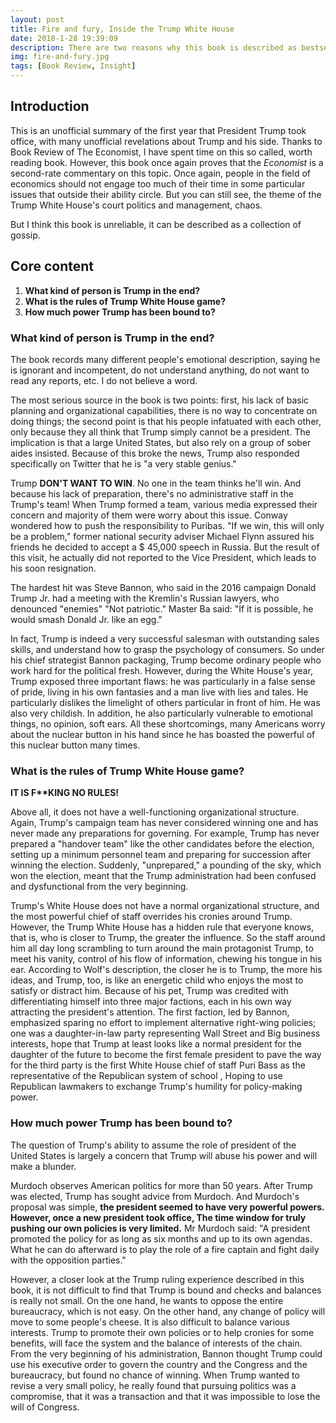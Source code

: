 ```yaml
---
layout: post
title: Fire and fury, Inside the Trump White House
date: 2018-1-28 19:39:09
description: There are two reasons why this book is described as bestseller, one is that Trump is a president annoyed by many media outlets, which is one of the main reasons why a large number of media advertise this book and saying this is a so called, well-describe the chaos of the White House. Another reason is people love gossip, and this is a gossip books.
img: fire-and-fury.jpg
tags: [Book Review, Insight]
---
```

## Introduction

This is an unofficial summary of the first year that President Trump took office, with many unofficial revelations about Trump and his side. Thanks to Book Review of The Economist, I have spent time on this so called, worth reading book. However, this book once again proves that the *Economist* is a second-rate commentary on this topic. Once again, people in the field of economics should not engage too much of their time in some particular issues that outside their ability circle. But you can still see, the theme of the Trump White House's court politics and management, chaos.

But I think this book is unreliable, it can be described as a collection of gossip.

## Core content

1. **What kind of person is Trump in the end?**
2. **What is the rules of Trump White House game?**
3. **How much power Trump has been bound to?**

### What kind of person is Trump in the end?

The book records many different people's emotional description, saying he is ignorant and incompetent, do not understand anything, do not want to read any reports, etc. I do not believe a word. 

The most serious source in the book is two points: first, his lack of basic planning and organizational capabilities, there is no way to concentrate on doing things; the second point is that his people infatuated with each other, only because they all think that Trump simply cannot be a president. The implication is that a large United States, but also rely on a group of sober aides insisted. Because of this broke the news, Trump also responded specifically on Twitter that he is "a very stable genius."

Trump **DON'T WANT TO WIN**. No one in the team thinks he'll win.  And because his lack of preparation, there's no administrative staff in the Trump's team! When Trump formed a team, various media expressed  their concern and majority of them were worry about this issue. Conway wondered how to push the responsibility to Puribas. "If we win, this will only be a problem," former national security adviser Michael Flynn assured his friends he decided to accept a $ 45,000 speech in Russia. But the result of this visit, he actually did not reported to the Vice President, which leads to his soon resignation.

The hardest hit was Steve Bannon, who said in the 2016 campaign Donald Trump Jr. had a meeting with the Kremlin's Russian lawyers, who denounced "enemies" "Not patriotic." Master Ba said: "If it is possible, he would smash Donald Jr. like an egg."

In fact, Trump is indeed a very successful salesman with outstanding sales skills, and understand how to grasp the psychology of consumers. So under his chief strategist Bannon packaging, Trump become ordinary people who work hard for the political fresh. However, during the White House's year, Trump exposed three important flaws: he was particularly in a false sense of pride, living in his own fantasies and a man live with lies and tales. He particularly dislikes the limelight of others particular in front of him. He was also very childish. In addition, he also particularly vulnerable to emotional things, no opinion, soft ears. All these shortcomings, many Americans worry about the nuclear button in his hand since he has boasted the powerful of this nuclear button many times.

### What is the rules of Trump White House game?

**IT IS F\*\*KING NO RULES!**

Above all, it does not have a well-functioning organizational structure. Again, Trump's campaign team has never considered winning one and has never made any preparations for governing. For example, Trump has never prepared a "handover team" like the other candidates before the election, setting up a minimum personnel team and preparing for succession after winning the election. Suddenly, "unprepared," a pounding of the sky, which won the election, meant that the Trump administration had been confused and dysfunctional from the very beginning.

Trump's White House does not have a normal organizational structure, and the most powerful chief of staff overrides his cronies around Trump. However, the Trump White House has a hidden rule that everyone knows, that is, who is closer to Trump, the greater the influence. So the staff around him all day long scrambling to turn around the main protagonist Trump, to meet his vanity, control of his flow of information, chewing his tongue in his ear. According to Wolf's description, the closer he is to Trump, the more his ideas, and Trump, too, is like an energetic child who enjoys the most to satisfy or distract him.
Because of his pet, Trump was credited with differentiating himself into three major factions, each in his own way attracting the president's attention. The first faction, led by Bannon, emphasized sparing no effort to implement alternative right-wing policies; one was a daughter-in-law party representing Wall Street and Big business interests, hope that Trump at least looks like a normal president for the daughter of the future to become the first female president to pave the way for the third party is the first White House chief of staff Puri Bass as the representative of the Republican system of school , Hoping to use Republican lawmakers to exchange Trump's humility for policy-making power.

### How much power Trump has been bound to?

The question of Trump's ability to assume the role of president of the United States is largely a concern that Trump will abuse his power and will make a blunder. 

Murdoch observes American politics for more than 50 years. After Trump was elected, Trump has sought advice from Murdoch. And Murdoch's proposal was simple, **the president seemed to have very powerful powers. However, once a new president took office, The time window for truly pushing our own policies is very limited.** Mr Murdoch said: "A president promoted the policy for as long as six months and up to its own agendas. What he can do afterward is to play the role of a fire captain and fight daily with the opposition parties."

However, a closer look at the Trump ruling experience described in this book, it is not difficult to find that Trump is bound and checks and balances is really not small. On the one hand, he wants to oppose the entire bureaucracy, which is not easy. On the other hand, any change of policy will move to some people's cheese. It is also difficult to balance various interests. Trump to promote their own policies or to help cronies for some benefits, will face the system and the balance of interests of the chain. From the very beginning of his administration, Bannon thought Trump could use his executive order to govern the country and the Congress and the bureaucracy, but found no chance of winning. When Trump wanted to revise a very small policy, he really found that pursuing politics was a compromise, that it was a transaction and that it was impossible to lose the will of Congress.
